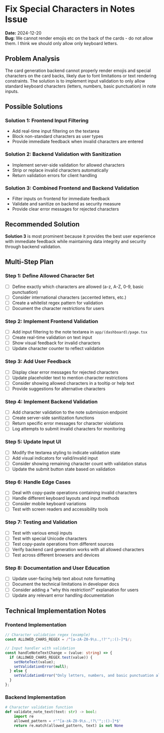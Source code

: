 # Fix Special Characters in Notes Issue

**Date:** 2024-12-20  
**Bug:** We cannot render emojis etc on the back of the cards - do not allow them. I think we should only allow only keyboard letters.

## Problem Analysis

The card generation backend cannot properly render emojis and special characters on the card backs, likely due to font limitations or text rendering constraints. The solution is to implement input validation to only allow standard keyboard characters (letters, numbers, basic punctuation) in note inputs.

## Possible Solutions

### Solution 1: Frontend Input Filtering
- Add real-time input filtering on the textarea
- Block non-standard characters as user types
- Provide immediate feedback when invalid characters are entered

### Solution 2: Backend Validation with Sanitization
- Implement server-side validation for allowed characters
- Strip or replace invalid characters automatically
- Return validation errors for client handling

### Solution 3: Combined Frontend and Backend Validation
- Filter inputs on frontend for immediate feedback
- Validate and sanitize on backend as security measure
- Provide clear error messages for rejected characters

## Recommended Solution

**Solution 3** is most prominent because it provides the best user experience with immediate feedback while maintaining data integrity and security through backend validation.

## Multi-Step Plan

### Step 1: Define Allowed Character Set
- [ ] Define exactly which characters are allowed (a-z, A-Z, 0-9, basic punctuation)
- [ ] Consider international characters (accented letters, etc.)
- [ ] Create a whitelist regex pattern for validation
- [ ] Document the character restrictions for users

### Step 2: Implement Frontend Validation
- [ ] Add input filtering to the note textarea in `app/(dashboard)/page.tsx`
- [ ] Create real-time validation on text input
- [ ] Show visual feedback for invalid characters
- [ ] Update character counter to reflect validation

### Step 3: Add User Feedback
- [ ] Display clear error messages for rejected characters
- [ ] Update placeholder text to mention character restrictions
- [ ] Consider showing allowed characters in a tooltip or help text
- [ ] Provide suggestions for alternative characters

### Step 4: Implement Backend Validation
- [ ] Add character validation to the note submission endpoint
- [ ] Create server-side sanitization functions
- [ ] Return specific error messages for character violations
- [ ] Log attempts to submit invalid characters for monitoring

### Step 5: Update Input UI
- [ ] Modify the textarea styling to indicate validation state
- [ ] Add visual indicators for valid/invalid input
- [ ] Consider showing remaining character count with validation status
- [ ] Update the submit button state based on validation

### Step 6: Handle Edge Cases
- [ ] Deal with copy-paste operations containing invalid characters
- [ ] Handle different keyboard layouts and input methods
- [ ] Consider mobile keyboard variations
- [ ] Test with screen readers and accessibility tools

### Step 7: Testing and Validation
- [ ] Test with various emoji inputs
- [ ] Test with special Unicode characters
- [ ] Test copy-paste operations from different sources
- [ ] Verify backend card generation works with all allowed characters
- [ ] Test across different browsers and devices

### Step 8: Documentation and User Education
- [ ] Update user-facing help text about note formatting
- [ ] Document the technical limitations in developer docs
- [ ] Consider adding a "why this restriction?" explanation for users
- [ ] Update any relevant error handling documentation

## Technical Implementation Notes

### Frontend Implementation
```typescript
// Character validation regex (example)
const ALLOWED_CHARS_REGEX = /^[a-zA-Z0-9\s.,!?'";:()-]*$/;

// Input handler with validation
const handleNoteTextChange = (value: string) => {
  if (ALLOWED_CHARS_REGEX.test(value)) {
    setNoteText(value);
    setValidationError(null);
  } else {
    setValidationError("Only letters, numbers, and basic punctuation allowed");
  }
};
```

### Backend Implementation
```python
# Character validation function
def validate_note_text(text: str) -> bool:
    import re
    allowed_pattern = r'^[a-zA-Z0-9\s.,!?\'";:()-]*$'
    return re.match(allowed_pattern, text) is not None
``` 